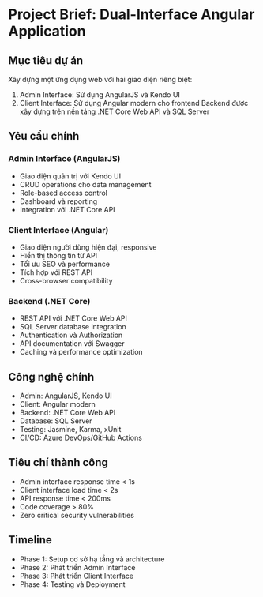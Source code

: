 # Project Brief: Dual-Interface Angular Application

## Mục tiêu dự án
Xây dựng một ứng dụng web với hai giao diện riêng biệt:
1. Admin Interface: Sử dụng AngularJS và Kendo UI
2. Client Interface: Sử dụng Angular modern cho frontend
Backend được xây dựng trên nền tảng .NET Core Web API và SQL Server

## Yêu cầu chính
### Admin Interface (AngularJS)
- Giao diện quản trị với Kendo UI
- CRUD operations cho data management
- Role-based access control
- Dashboard và reporting
- Integration với .NET Core API

### Client Interface (Angular)
- Giao diện người dùng hiện đại, responsive
- Hiển thị thông tin từ API
- Tối ưu SEO và performance
- Tích hợp với REST API
- Cross-browser compatibility

### Backend (.NET Core)
- REST API với .NET Core Web API
- SQL Server database integration
- Authentication và Authorization
- API documentation với Swagger
- Caching và performance optimization

## Công nghệ chính
- Admin: AngularJS, Kendo UI
- Client: Angular modern
- Backend: .NET Core Web API
- Database: SQL Server
- Testing: Jasmine, Karma, xUnit
- CI/CD: Azure DevOps/GitHub Actions

## Tiêu chí thành công
- Admin interface response time < 1s
- Client interface load time < 2s
- API response time < 200ms
- Code coverage > 80%
- Zero critical security vulnerabilities

## Timeline
- Phase 1: Setup cơ sở hạ tầng và architecture
- Phase 2: Phát triển Admin Interface
- Phase 3: Phát triển Client Interface
- Phase 4: Testing và Deployment 